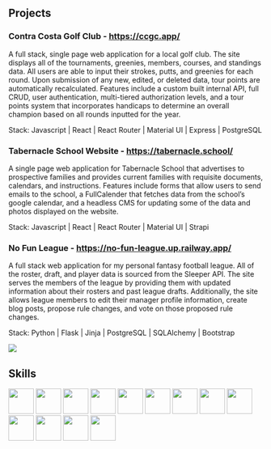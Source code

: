 ## Projects
### Contra Costa Golf Club - https://ccgc.app/
A full stack, single page web application for a local golf club. The site displays all of the tournaments, greenies, members, courses, and standings data. All users are able to input their strokes, putts, and greenies for each round. Upon submission of any new, edited, or deleted data, tour points are automatically recalculated. Features include a custom built internal API, full CRUD, user authentication, multi-tiered authorization levels, and a tour points system that incorporates handicaps to determine an overall champion based on all rounds inputted for the year. 

Stack: Javascript | React | React Router | Material UI | Express | PostgreSQL

### Tabernacle School Website - https://tabernacle.school/
A single page web application for Tabernacle School that advertises to prospective families and provides current families with requisite documents, calendars, and instructions. Features include forms that allow users to send emails to the school, a FullCalender that fetches data from the school’s google calendar, and a headless CMS for updating some of the data and photos displayed on the website. 

Stack: Javascript | React | React Router | Material UI | Strapi

### No Fun League - https://no-fun-league.up.railway.app/
A full stack web application for my personal fantasy football league. All of the roster, draft, and player data is sourced from the Sleeper API. The site serves the members of the league by providing them with updated information about their rosters and past league drafts. Additionally, the site allows league members to edit their manager profile information, create blog posts, propose rule changes, and vote on those proposed rule changes. 

Stack: Python | Flask | Jinja | PostgreSQL | SQLAlchemy | Bootstrap

<img style="pointer-events: none;" src="https://github-readme-stats.vercel.app/api?username=mattpereira&show_icons=true"/>

 ## Skills

<div>
<img style="height:50px;width:50px;" src="https://user-images.githubusercontent.com/25181517/117447155-6a868a00-af3d-11eb-9cfe-245df15c9f3f.png"/>
 
<img style="height:50px;width:50px;" src="https://user-images.githubusercontent.com/25181517/189716630-fe6c084c-6c66-43af-aa49-64c8aea4a5c2.png"/>
 
<img style="height:50px;width:50px;" src="https://user-images.githubusercontent.com/25181517/183859966-a3462d8d-1bc7-4880-b353-e2cbed900ed6.png"/>


<img style="height:50px;width:50px;" src="https://user-images.githubusercontent.com/25181517/183423507-c056a6f9-1ba8-4312-a350-19bcbc5a8697.png"/>
 
<img style="height:50px;width:50px;" src="https://user-images.githubusercontent.com/25181517/183423775-2276e25d-d43d-4e58-890b-edbc88e915f7.png"/>
 
<img style="height:50px;width:50px;" src="https://user-images.githubusercontent.com/25181517/117208740-bfb78400-adf5-11eb-97bb-09072b6bedfc.png"/>
 
<img style="height:50px;width:50px;" src="https://user-images.githubusercontent.com/25181517/186884153-99edc188-e4aa-4c84-91b0-e2df260ebc33.png"/>
 
<img style="height:50px;width:50px;" src="https://user-images.githubusercontent.com/25181517/192108372-f71d70ac-7ae6-4c0d-8395-51d8870c2ef0.png"/>
 
<img style="height:50px;width:50px;" src="https://user-images.githubusercontent.com/25181517/192108374-8da61ba1-99ec-41d7-80b8-fb2f7c0a4948.png"/>
 
<img style="height:50px;width:50px;" src="https://user-images.githubusercontent.com/25181517/183898054-b3d693d4-dafb-4808-a509-bab54cf5de34.png"/>
 
<img style="height:50px;width:50px;" src="https://user-images.githubusercontent.com/25181517/183896132-54262f2e-6d98-41e3-8888-e40ab5a17326.png"/>
 
<img style="height:50px;width:50px;" src="https://user-images.githubusercontent.com/25181517/117207330-263ba280-adf4-11eb-9b97-0ac5b40bc3be.png"/>
 
<img style="height:50px;width:50px;" src="https://user-images.githubusercontent.com/25181517/182884177-d48a8579-2cd0-447a-b9a6-ffc7cb02560e.png"/>
 
</div>



	
 
 
